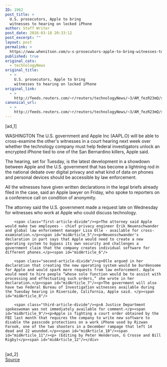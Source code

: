 ```yaml
---
ID: 1962
post_title: >
  U.S. prosecutors, Apple to bring
  witnesses to hearing on locked iPhone
author: Staff Writer
post_date: 2016-03-18 20:33:12
post_excerpt: ""
layout: post
permalink: >
  https://www.whenitson.com/u-s-prosecutors-apple-to-bring-witnesses-to-hearing-on-locked-iphone/
published: true
original_cats:
  - technologyNews
original_title:
  - >
    U.S. prosecutors, Apple to bring
    witnesses to hearing on locked iPhone
original_link:
  - >
    http://feeds.reuters.com/~r/reuters/technologyNews/~3/AM_fezR23mQ/story01.htm
canonical_url:
  - >
    http://feeds.reuters.com/~r/reuters/technologyNews/~3/AM_fezR23mQ/story01.htm
---
```

 [ad_1]
<br><div id="articleText">
<span id="midArticle_start"/>

<span id="midArticle_0"/><span class="focusParagraph" readability="5"><p><span class="articleLocation">WASHINGTON</span> The U.S. government and Apple Inc (<span id="symbol_AAPL.O_0">AAPL.O</span>) will be able to cross-examine the other's witnesses in a court hearing next week over whether the technology company must help federal investigators unlock an encrypted iPhone tied to one of the San Bernardino killers, Apple said.</p></span><span id="midArticle_1"/><p>The hearing, set for Tuesday, is the latest development in a showdown between Apple and the U.S. government that has become a lightning rod in the national debate over digital privacy and what kind of data on phones and personal devices should be accessible by law enforcement.</p><span id="midArticle_2"/><p>All the witnesses have given written declarations in the legal briefs already filed in the case, said an Apple lawyer on Friday, who spoke to reporters on a conference call on condition of anonymity.</p><span id="midArticle_3"/><p>The attorney said the U.S. government made a request late on Wednesday for witnesses who work at Apple who could discuss technology.</p><span id="midArticle_4"/>
        
        <span class="first-article-divide"/><p>The attorney said Apple would make two employees - chief privacy engineer Erik Neuenschwander and global law enforcement manager Lisa Olle - available for cross-examination.</p><span id="midArticle_5"/><p>Neuenschwander's declaration in part says that Apple would need to create a new operating system to bypass its own security and challenges a government claim that the company creates individual software for different phones.</p><span id="midArticle_6"/>
        
        <span class="second-article-divide"/><p>Olle argued in her declaration that creating the new operating system would be burdensome for Apple and would spark more requests from law enforcement. Apple would need to hire people “whose sole function would be to assist with processing and effectuating such orders,” she wrote in her declaration.</p><span id="midArticle_7"/><p>The government will also have two Federal Bureau of Investigation witnesses available during the Tuesday hearing in Riverside, California, Apple said. </p><span id="midArticle_8"/>
        
        <span class="third-article-divide"/><p>A Justice Department spokeswoman was not immediately available for comment.</p><span id="midArticle_9"/><p>Apple is fighting a court order obtained by the FBI last month that requires the company to write new software to disable the passcode protections on a work iPhone used by Rizwan Farook, one of the two shooters in a December rampage that left 14 dead and 22 wounded.</p><span id="midArticle_10"/><span id="midArticle_11"/><p> (Editing by Peter Henderson, G Crosse and Bill Rigby)</p><span id="midArticle_12"/></div>
<br>[ad_2]
<br><a href="http://feeds.reuters.com/~r/reuters/technologyNews/~3/AM_fezR23mQ/story01.htm">Source </a>
